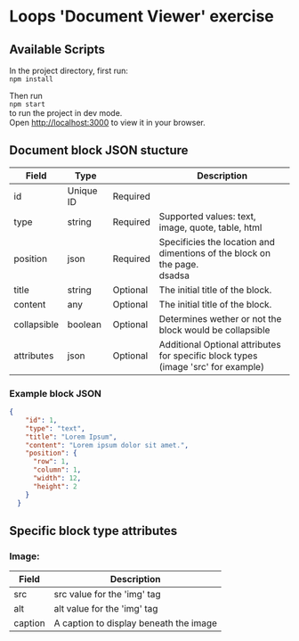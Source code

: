 # Loops 'Document Viewer' exercise 

## Available Scripts

In the project directory, first run:\
 `npm install`

Then run\
`npm start`\
 to run the project in dev mode.\
Open [http://localhost:3000](http://localhost:3000) to view it in your browser.

## Document block JSON stucture
| Field       | Type        |          | Description |
| ----------- | ----------- | -------- | ----------- |
| id          | Unique ID   | Required |
| type        | string      | Required | Supported values: text, image, quote, table, html
| position    | json        | Required | Specificies the location and dimentions of the block on the page. <br/> dsadsa
| title       | string      | Optional | The initial title of the block.
| content     | any         | Optional | The initial title of the block.
| collapsible | boolean     | Optional | Determines wether or not the block would be collapsible
| attributes  | json        | Optional | Additional Optional attributes for specific block types<br/> (image 'src' for example)

### Example block JSON
```json
{
    "id": 1,
    "type": "text",
    "title": "Lorem Ipsum",
    "content": "Lorem ipsum dolor sit amet.",
    "position": {
      "row": 1,
      "column": 1,
      "width": 12,
      "height": 2
    }
  }
  ```
## Specific block type attributes
### Image:
| Field   | Description |
| ------- | ----------- |
| src     | src value for the 'img' tag 
| alt     | alt value for the 'img' tag 
| caption | A caption to display beneath the image